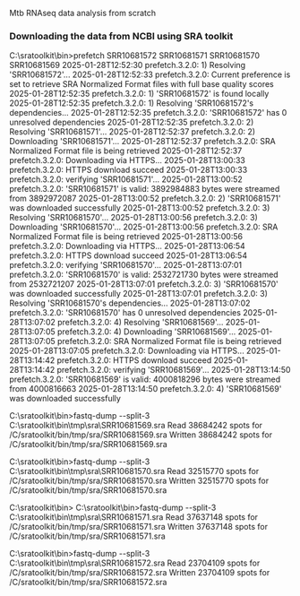 Mtb RNAseq data analysis from scratch
### Downloading the data from NCBI using SRA toolkit ####

C:\sratoolkit\bin>prefetch SRR10681572 SRR10681571 SRR10681570 SRR10681569
2025-01-28T12:52:30 prefetch.3.2.0: 1) Resolving 'SRR10681572'...
2025-01-28T12:52:33 prefetch.3.2.0: Current preference is set to retrieve SRA Normalized Format files with full base quality scores
2025-01-28T12:52:35 prefetch.3.2.0: 1) 'SRR10681572' is found locally
2025-01-28T12:52:35 prefetch.3.2.0: 1) Resolving 'SRR10681572's dependencies...
2025-01-28T12:52:35 prefetch.3.2.0: 'SRR10681572' has 0 unresolved dependencies
2025-01-28T12:52:35 prefetch.3.2.0: 2) Resolving 'SRR10681571'...
2025-01-28T12:52:37 prefetch.3.2.0: 2) Downloading 'SRR10681571'...
2025-01-28T12:52:37 prefetch.3.2.0:  SRA Normalized Format file is being retrieved
2025-01-28T12:52:37 prefetch.3.2.0:  Downloading via HTTPS...
2025-01-28T13:00:33 prefetch.3.2.0:  HTTPS download succeed
2025-01-28T13:00:33 prefetch.3.2.0:   verifying 'SRR10681571'...
2025-01-28T13:00:52 prefetch.3.2.0:  'SRR10681571' is valid: 3892984883 bytes were streamed from 3892972087
2025-01-28T13:00:52 prefetch.3.2.0: 2) 'SRR10681571' was downloaded successfully
2025-01-28T13:00:52 prefetch.3.2.0: 3) Resolving 'SRR10681570'...
2025-01-28T13:00:56 prefetch.3.2.0: 3) Downloading 'SRR10681570'...
2025-01-28T13:00:56 prefetch.3.2.0:  SRA Normalized Format file is being retrieved
2025-01-28T13:00:56 prefetch.3.2.0:  Downloading via HTTPS...
2025-01-28T13:06:54 prefetch.3.2.0:  HTTPS download succeed
2025-01-28T13:06:54 prefetch.3.2.0:   verifying 'SRR10681570'...
2025-01-28T13:07:01 prefetch.3.2.0:  'SRR10681570' is valid: 2532721730 bytes were streamed from 2532721207
2025-01-28T13:07:01 prefetch.3.2.0: 3) 'SRR10681570' was downloaded successfully
2025-01-28T13:07:01 prefetch.3.2.0: 3) Resolving 'SRR10681570's dependencies...
2025-01-28T13:07:02 prefetch.3.2.0: 'SRR10681570' has 0 unresolved dependencies
2025-01-28T13:07:02 prefetch.3.2.0: 4) Resolving 'SRR10681569'...
2025-01-28T13:07:05 prefetch.3.2.0: 4) Downloading 'SRR10681569'...
2025-01-28T13:07:05 prefetch.3.2.0:  SRA Normalized Format file is being retrieved
2025-01-28T13:07:05 prefetch.3.2.0:  Downloading via HTTPS...
2025-01-28T13:14:42 prefetch.3.2.0:  HTTPS download succeed
2025-01-28T13:14:42 prefetch.3.2.0:   verifying 'SRR10681569'...
2025-01-28T13:14:50 prefetch.3.2.0:  'SRR10681569' is valid: 4000818296 bytes were streamed from 4000816663
2025-01-28T13:14:50 prefetch.3.2.0: 4) 'SRR10681569' was downloaded successfully

C:\sratoolkit\bin>fastq-dump --split-3 C:\sratoolkit\bin\tmp\sra\SRR10681569.sra
Read 38684242 spots for /C/sratoolkit/bin/tmp/sra/SRR10681569.sra
Written 38684242 spots for /C/sratoolkit/bin/tmp/sra/SRR10681569.sra

C:\sratoolkit\bin>fastq-dump --split-3 C:\sratoolkit\bin\tmp\sra\SRR10681570.sra
Read 32515770 spots for /C/sratoolkit/bin/tmp/sra/SRR10681570.sra
Written 32515770 spots for /C/sratoolkit/bin/tmp/sra/SRR10681570.sra

C:\sratoolkit\bin>
C:\sratoolkit\bin>fastq-dump --split-3 C:\sratoolkit\bin\tmp\sra\SRR10681571.sra
Read 37637148 spots for /C/sratoolkit/bin/tmp/sra/SRR10681571.sra
Written 37637148 spots for /C/sratoolkit/bin/tmp/sra/SRR10681571.sra

C:\sratoolkit\bin>fastq-dump --split-3 C:\sratoolkit\bin\tmp\sra\SRR10681572.sra
Read 23704109 spots for /C/sratoolkit/bin/tmp/sra/SRR10681572.sra
Written 23704109 spots for /C/sratoolkit/bin/tmp/sra/SRR10681572.sra


